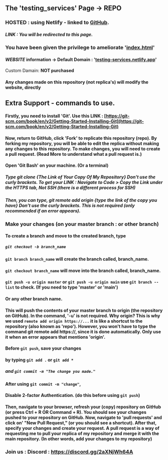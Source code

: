 ## The 'testing_services' Page -> **REPO**
### **HOSTED** : using Netlify - linked to **[GitHub](https://github.com/Panos-Jr/testing_services)**. 
##### LINK : You will be redirected to this page.
### You have been given the privilege to ameliorate '[index.html](https://github.com/Panos-Jr/testing_services/blob/main/index.html)'  
#### ***WEBSITE*** information -> Default Domain : '[testing-services.netlify.app](https://testing-services.netlify.app)' 
Custom Damain: **NOT purchased**
#### Any changes made on this repository (not replica's) will modify the website, directly 

## Extra Support - commands to use.
#### Firstly, you need to install 'Git'. Use this LINK : [https://git-scm.com/book/en/v2/Getting-Started-Installing-Git](https://git-scm.com/book/en/v2/Getting-Started-Installing-Git)
#### Now, return to GitHub, click 'Fork' to replicate this repository (repo). By forking my repository, you will be able to edit the replica without making any changes to this repository. To make changes, you will need to create a pull request. (Read More to understand what a pull request is.)
#### Open 'Git Bash' on your machine. (Or a terminal)
##### Type **git clone {The Link of Your Copy Of My Repository}** Don't use the curly brackets. To get your LINK : Navigate to Code > Copy the Link under the HTTPS tab, Not SSH (there is a different process for SSH)
##### Then, you can type, **git remote add origin {type the link of the copy you have}** Don't use the curly brackets. This is not required (only recommended if an error appears).
### **Make your changes (on your master branch : or other branch)**
#### To create a branch and move to the created branch, type 
##### `git checkout -b branch_name`
#### `git branch branch_name` will create the branch called, **branch_name**.
#### `git checkout branch_name` will move into the branch called, **branch_name**.
#### `git push -u origin master` or `git push -u origin main` use `git branch --list` to check. (If you need to type 'master' or 'main')
#### Or any other branch name. 
#### This will push the contents of your master branch to origin (the repository on GitHub). In the command, '-u' is not required. Why origin? This is why we used `remote add origin https://...` it is like a shortcut to the repository (also known as **'repo'**). However, you won't have to type the command **git remote add https://**, since it is done automatically. Only use it when an error appears that mentions 'origin'.
#### Before `git push`, save your changes 

#### by typing `git add .` or `git add *`

##### and `git commit -m "The change you made."`


#### After using `git commit -m "change"`,
#### Disable 2-factor Authentication. (do this before using `git push`)
#### Then, navigate to your browser, refresh your (copy) repository on GitHub (or press Ctrl + R OR Command + R). You should see your changes pushed to your repository on GitHub. Now, navigate to 'pull requests' and click on' "New Pull Request," (or you should see a shortcut). After that, specify your changes and create your request. A pull request is a way of requesting me to pull your replica of my repository and merge it with the main repository. (In other words, add your changes to my repository)

### Join us : Discord : **https://discord.gg/2aXNjWh64A**



